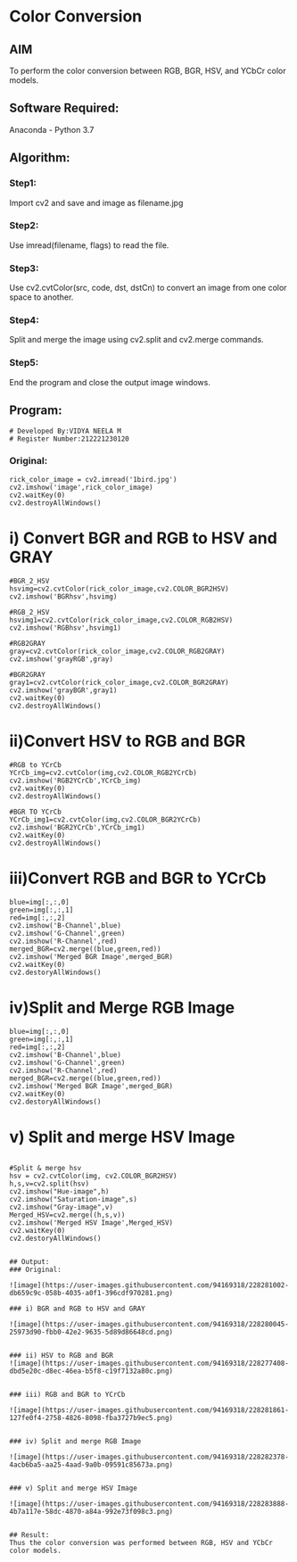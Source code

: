 # Color Conversion
## AIM
To perform the color conversion between RGB, BGR, HSV, and YCbCr color models.

## Software Required:
Anaconda - Python 3.7
## Algorithm:
### Step1:
Import cv2 and save and image as filename.jpg

### Step2:
Use imread(filename, flags) to read the file.

### Step3:
Use cv2.cvtColor(src, code, dst, dstCn) to convert an image from one color space to another.

### Step4:
Split and merge the image using cv2.split and cv2.merge commands.

### Step5:
End the program and close the output image windows.

## Program:
```
# Developed By:VIDYA NEELA M
# Register Number:212221230120
```
### Original:
```
rick_color_image = cv2.imread('1bird.jpg')
cv2.imshow('image',rick_color_image)
cv2.waitKey(0)
cv2.destroyAllWindows()
```
# i) Convert BGR and RGB to HSV and GRAY

```
#BGR_2_HSV
hsvimg=cv2.cvtColor(rick_color_image,cv2.COLOR_BGR2HSV)
cv2.imshow('BGRhsv',hsvimg)

#RGB_2_HSV
hsvimg1=cv2.cvtColor(rick_color_image,cv2.COLOR_RGB2HSV)
cv2.imshow('RGBhsv',hsvimg1)

#RGB2GRAY
gray=cv2.cvtColor(rick_color_image,cv2.COLOR_RGB2GRAY)
cv2.imshow('grayRGB',gray)

#BGR2GRAY
gray1=cv2.cvtColor(rick_color_image,cv2.COLOR_BGR2GRAY)
cv2.imshow('grayBGR',gray1)
cv2.waitKey(0)
cv2.destroyAllWindows()

```


# ii)Convert HSV to RGB and BGR
```
#RGB to YCrCb
YCrCb_img=cv2.cvtColor(img,cv2.COLOR_RGB2YCrCb)
cv2.imshow('RGB2YCrCb',YCrCb_img)
cv2.waitKey(0)
cv2.destroyAllWindows()

#BGR TO YCrCb
YCrCb_img1=cv2.cvtColor(img,cv2.COLOR_BGR2YCrCb)
cv2.imshow('BGR2YCrCb',YCrCb_img1)
cv2.waitKey(0)
cv2.destroyAllWindows()

```


# iii)Convert RGB and BGR to YCrCb

```
blue=img[:,:,0]
green=img[:,:,1]
red=img[:,:,2]
cv2.imshow('B-Channel',blue)
cv2.imshow('G-Channel',green)
cv2.imshow('R-Channel',red)
merged_BGR=cv2.merge((blue,green,red))
cv2.imshow('Merged BGR Image',merged_BGR)
cv2.waitKey(0)
cv2.destoryAllWindows()

```


# iv)Split and Merge RGB Image
```
blue=img[:,:,0]
green=img[:,:,1]
red=img[:,:,2]
cv2.imshow('B-Channel',blue)
cv2.imshow('G-Channel',green)
cv2.imshow('R-Channel',red)
merged_BGR=cv2.merge((blue,green,red))
cv2.imshow('Merged BGR Image',merged_BGR)
cv2.waitKey(0)
cv2.destoryAllWindows()

```



# v) Split and merge HSV Image
```

#Split & merge hsv
hsv = cv2.cvtColor(img, cv2.COLOR_BGR2HSV)
h,s,v=cv2.split(hsv)
cv2.imshow("Hue-image",h)
cv2.imshow("Saturation-image",s)
cv2.imshow("Gray-image",v)
Merged_HSV=cv2.merge((h,s,v))
cv2.imshow('Merged HSV Image',Merged_HSV)
cv2.waitKey(0)
cv2.destoryAllWindows()


```




```
## Output:
### Original:

![image](https://user-images.githubusercontent.com/94169318/228281002-db659c9c-058b-4035-a0f1-396cdf970281.png)

### i) BGR and RGB to HSV and GRAY

![image](https://user-images.githubusercontent.com/94169318/228280045-25973d90-fbb0-42e2-9635-5d89d86648cd.png)


### ii) HSV to RGB and BGR
![image](https://user-images.githubusercontent.com/94169318/228277408-dbd5e20c-d8ec-46ea-b5f8-c19f7132a80c.png)


### iii) RGB and BGR to YCrCb

![image](https://user-images.githubusercontent.com/94169318/228281861-127fe0f4-2758-4826-8098-fba3727b9ec5.png)


### iv) Split and merge RGB Image

![image](https://user-images.githubusercontent.com/94169318/228282378-4acb6ba5-aa25-4aad-9a0b-09591c85673a.png)


### v) Split and merge HSV Image

![image](https://user-images.githubusercontent.com/94169318/228283888-4b7a117e-58dc-4870-a84a-992e73f098c3.png)


## Result:
Thus the color conversion was performed between RGB, HSV and YCbCr color models.
